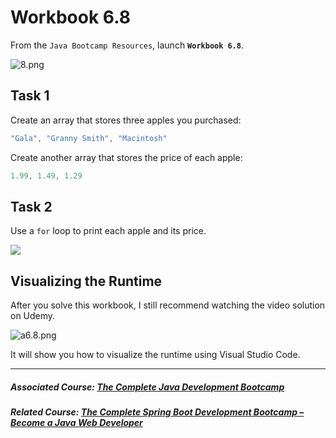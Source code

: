 # Workbook 6.8

From the `Java Bootcamp Resources`, launch **`Workbook 6.8`**.

![8.png](https://firebasestorage.googleapis.com/v0/b/learnthepart-75aed.appspot.com/o/images%2F39bdfc91-b7cd-4cd8-b882-7c8542de2a44?alt=media&token=13d519f8-b968-4ffd-90b4-27fe92a4d07c)
## Task 1

Create an array that stores three apples you purchased:

```java
"Gala", "Granny Smith", "Macintosh"
```

Create another array that stores the price of each apple:

```java
1.99, 1.49, 1.29
```

## Task 2

Use a `for` loop to print each apple and its price.


![](https://firebasestorage.googleapis.com/v0/b/learnthepart-75aed.appspot.com/o/images%2F43f11370-bfe4-4347-8a68-d337ef6d5616?alt=media&token=298cba9f-464e-416c-be15-d01d2951452e)


## Visualizing the Runtime

After you solve this workbook, I still recommend watching the video solution on Udemy.

![a6.8.png](https://firebasestorage.googleapis.com/v0/b/learnthepart-75aed.appspot.com/o/images%2F0e153461-967d-427f-88c6-034268e7f413?alt=media&token=6c0fd2e5-8f69-411f-b824-3b777b3188b4)

It will show you how to visualize the runtime using Visual Studio Code.

----------

##### Associated Course: [The Complete Java Development Bootcamp](https://udemy-redirect-app.herokuapp.com/java)
##### Related Course: [The Complete Spring Boot Development Bootcamp – Become a Java Web Developer](https://udemy-redirect-app.herokuapp.com/spring)